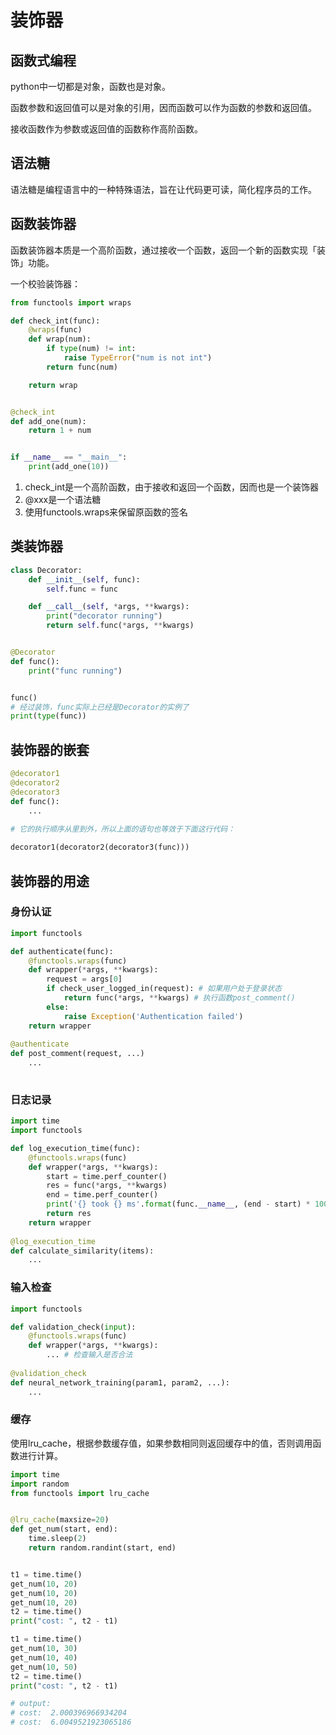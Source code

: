 # 装饰器

## 函数式编程

python中一切都是对象，函数也是对象。

函数参数和返回值可以是对象的引用，因而函数可以作为函数的参数和返回值。

接收函数作为参数或返回值的函数称作高阶函数。

## 语法糖

语法糖是编程语言中的一种特殊语法，旨在让代码更可读，简化程序员的工作。

## 函数装饰器

函数装饰器本质是一个高阶函数，通过接收一个函数，返回一个新的函数实现「装饰」功能。

一个校验装饰器：

```python
from functools import wraps

def check_int(func):
    @wraps(func)
    def wrap(num):
        if type(num) != int:
            raise TypeError("num is not int")
        return func(num)

    return wrap


@check_int
def add_one(num):
    return 1 + num


if __name__ == "__main__":
    print(add_one(10))
```

1. check_int是一个高阶函数，由于接收和返回一个函数，因而也是一个装饰器
2. @xxx是一个语法糖
3. 使用functools.wraps来保留原函数的签名

## 类装饰器

```python
class Decorator:
    def __init__(self, func):
        self.func = func

    def __call__(self, *args, **kwargs):
        print("decorator running")
        return self.func(*args, **kwargs)


@Decorator
def func():
    print("func running")


func()
# 经过装饰，func实际上已经是Decorator的实例了
print(type(func))
```



## 装饰器的嵌套

```python
@decorator1
@decorator2
@decorator3
def func():
    ...
    
# 它的执行顺序从里到外，所以上面的语句也等效于下面这行代码：

decorator1(decorator2(decorator3(func)))
```



## 装饰器的用途

### 身份认证

```python
import functools

def authenticate(func):
    @functools.wraps(func)
    def wrapper(*args, **kwargs):
        request = args[0]
        if check_user_logged_in(request): # 如果用户处于登录状态
            return func(*args, **kwargs) # 执行函数post_comment() 
        else:
            raise Exception('Authentication failed')
    return wrapper
    
@authenticate
def post_comment(request, ...)
    ...
 
```

### 日志记录

```python
import time
import functools

def log_execution_time(func):
    @functools.wraps(func)
    def wrapper(*args, **kwargs):
        start = time.perf_counter()
        res = func(*args, **kwargs)
        end = time.perf_counter()
        print('{} took {} ms'.format(func.__name__, (end - start) * 1000))
        return res
    return wrapper
    
@log_execution_time
def calculate_similarity(items):
    ...
```

### 输入检查

```python
import functools

def validation_check(input):
    @functools.wraps(func)
    def wrapper(*args, **kwargs): 
        ... # 检查输入是否合法
    
@validation_check
def neural_network_training(param1, param2, ...):
    ...
```



### 缓存

使用lru_cache，根据参数缓存值，如果参数相同则返回缓存中的值，否则调用函数进行计算。

```python
import time
import random
from functools import lru_cache


@lru_cache(maxsize=20)
def get_num(start, end):
    time.sleep(2)
    return random.randint(start, end)


t1 = time.time()
get_num(10, 20)
get_num(10, 20)
get_num(10, 20)
t2 = time.time()
print("cost: ", t2 - t1)

t1 = time.time()
get_num(10, 30)
get_num(10, 40)
get_num(10, 50)
t2 = time.time()
print("cost: ", t2 - t1)

# output:
# cost:  2.000396966934204
# cost:  6.0049521923065186
```

